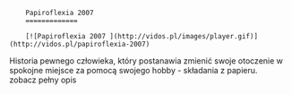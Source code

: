 
        Papiroflexia 2007 
        =============
        
        [![Papiroflexia 2007 ](http://vidos.pl/images/player.gif)](http://vidos.pl/papiroflexia-2007)
        
        
 Historia pewnego człowieka, który postanawia zmienić swoje otoczenie w  spokojne miejsce za pomocą swojego hobby - składania z papieru. zobacz pełny opis
    